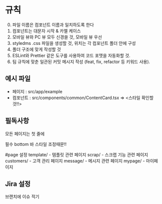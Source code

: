 # 규칙

0. 파일 이름은 컴포넌트 이름과 일치하도록 한다
1. 컴포넌트는 대문자 시작 & 카멜 케이스
2. 모바일 뷰와 PC 뷰 모두 신경쓸 것, 모바일 뷰 우선
3. styledms .css 파일을 생성할 것, 위치는 각 컴포넌트 폴더 안에 구성
4. 폴더 구조에 맞게 작성할 것
5. ESLint와 Prettier 같은 도구를 사용하여 코드 포맷을 자동화할 것.
6. 팀 규칙에 맞춘 일관된 커밋 메시지 작성 (feat, fix, refactor 등 키워드 사용).

## 예시 파일

- 페이지 : src/app/example
- 컴포넌트 : src/components/common/ContentCard.tsx
  => <스타일 확인할 것!!>

## 필독사항

모든 페이지는 첫 줄에

 <div className="page-container"> 필수
 bottom 바 스타일 조정때문!!

#page 설정
template/ - 템플릿 관련 페이지
scrap/ - 스크랩 기능 관련 페이지
customers/ - 고객 관리 페이지
message/ - 메시지 관련 페이지
mypage/ - 마이페이지

## Jira 설정

브랜치에 이슈 적기
